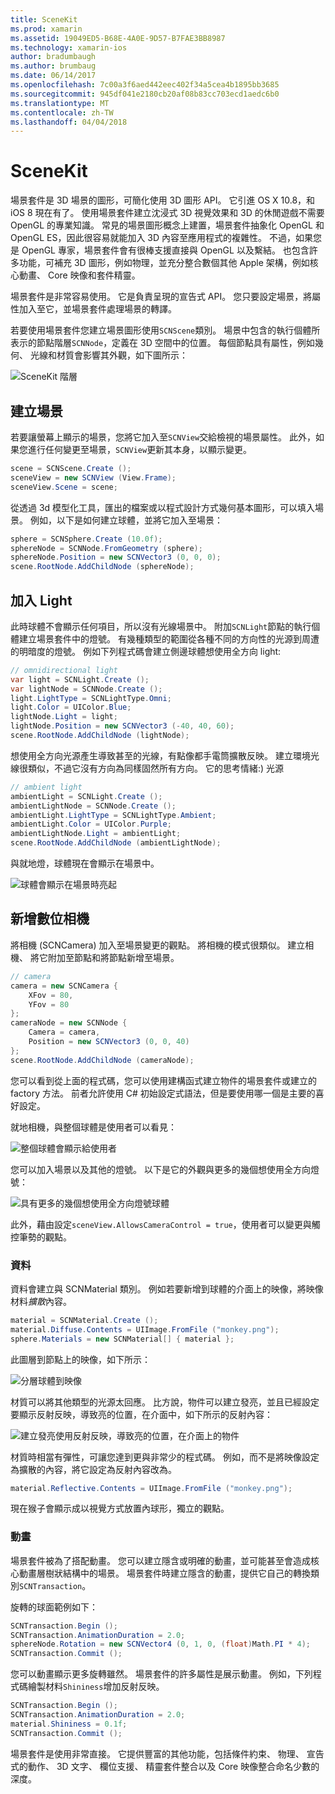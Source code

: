 ```yaml
---
title: SceneKit
ms.prod: xamarin
ms.assetid: 19049ED5-B68E-4A0E-9D57-B7FAE3BB8987
ms.technology: xamarin-ios
author: bradumbaugh
ms.author: brumbaug
ms.date: 06/14/2017
ms.openlocfilehash: 7c00a3f6aed442eec402f34a5cea4b1895bb3685
ms.sourcegitcommit: 945df041e2180cb20af08b83cc703ecd1aedc6b0
ms.translationtype: MT
ms.contentlocale: zh-TW
ms.lasthandoff: 04/04/2018
---
```

# <a name="scenekit"></a>SceneKit

場景套件是 3D 場景的圖形，可簡化使用 3D 圖形 API。 它引進 OS X 10.8，和 iOS 8 現在有了。 使用場景套件建立沈浸式 3D 視覺效果和 3D 的休閒遊戲不需要 OpenGL 的專業知識。 常見的場景圖形概念上建置，場景套件抽象化 OpenGL 和 OpenGL ES，因此很容易就能加入 3D 內容至應用程式的複雜性。 不過，如果您是 OpenGL 專家，場景套件會有很棒支援直接與 OpenGL 以及繫結。 也包含許多功能，可補充 3D 圖形，例如物理，並充分整合數個其他 Apple 架構，例如核心動畫、 Core 映像和套件精靈。

場景套件是非常容易使用。 它是負責呈現的宣告式 API。 您只要設定場景，將屬性加入至它，並場景套件處理場景的轉譯。

若要使用場景套件您建立場景圖形使用`SCNScene`類別。 場景中包含的執行個體所表示的節點階層`SCNNode`，定義在 3D 空間中的位置。 每個節點具有屬性，例如幾何、 光線和材質會影響其外觀，如下圖所示：

![](scenekit-images/image7.png "SceneKit 階層") 

## <a name="create-a-scene"></a>建立場景

若要讓螢幕上顯示的場景，您將它加入至`SCNView`交給檢視的場景屬性。 此外，如果您進行任何變更至場景，`SCNView`更新其本身，以顯示變更。

```csharp
scene = SCNScene.Create ();
sceneView = new SCNView (View.Frame);
sceneView.Scene = scene;
```

從透過 3d 模型化工具，匯出的檔案或以程式設計方式幾何基本圖形，可以填入場景。 例如，以下是如何建立球體，並將它加入至場景：

```csharp
sphere = SCNSphere.Create (10.0f);
sphereNode = SCNNode.FromGeometry (sphere);
sphereNode.Position = new SCNVector3 (0, 0, 0);
scene.RootNode.AddChildNode (sphereNode);
```

## <a name="adding-light"></a>加入 Light

此時球體不會顯示任何項目，所以沒有光線場景中。 附加`SCNLight`節點的執行個體建立場景套件中的燈號。 有幾種類型的範圍從各種不同的方向性的光源到周遭的明暗度的燈號。 例如下列程式碼會建立側邊球體想使用全方向 light:

```csharp
// omnidirectional light
var light = SCNLight.Create ();
var lightNode = SCNNode.Create ();
light.LightType = SCNLightType.Omni;
light.Color = UIColor.Blue;
lightNode.Light = light;
lightNode.Position = new SCNVector3 (-40, 40, 60);
scene.RootNode.AddChildNode (lightNode);
```

想使用全方向光源產生導致甚至的光線，有點像都手電筒擴散反映。 建立環境光線很類似，不過它沒有方向為同樣固然所有方向。 它的思考情緒:) 光源

```csharp
// ambient light
ambientLight = SCNLight.Create ();
ambientLightNode = SCNNode.Create ();
ambientLight.LightType = SCNLightType.Ambient;
ambientLight.Color = UIColor.Purple;
ambientLightNode.Light = ambientLight;
scene.RootNode.AddChildNode (ambientLightNode);
```

與就地燈，球體現在會顯示在場景中。

![](scenekit-images/image8.png "球體會顯示在場景時亮起")
 
## <a name="adding-a-camera"></a>新增數位相機

將相機 (SCNCamera) 加入至場景變更的觀點。 將相機的模式很類似。 建立相機、 將它附加至節點和將節點新增至場景。

```csharp
// camera
camera = new SCNCamera {
    XFov = 80,
    YFov = 80
};
cameraNode = new SCNNode {
    Camera = camera,
    Position = new SCNVector3 (0, 0, 40)
};
scene.RootNode.AddChildNode (cameraNode);
```

您可以看到從上面的程式碼，您可以使用建構函式建立物件的場景套件或建立的 factory 方法。 前者允許使用 C# 初始設定式語法，但是要使用哪一個是主要的喜好設定。

就地相機，與整個球體是使用者可以看見：

![](scenekit-images/image9.png "整個球體會顯示給使用者")
 
您可以加入場景以及其他的燈號。 以下是它的外觀與更多的幾個想使用全方向燈號：

![](scenekit-images/image10.png "具有更多的幾個想使用全方向燈號球體")
 
此外，藉由設定`sceneView.AllowsCameraControl = true`，使用者可以變更與觸控筆勢的觀點。

### <a name="materials"></a>資料

資料會建立與 SCNMaterial 類別。 例如若要新增到球體的介面上的映像，將映像材料*擴散*內容。

```csharp
material = SCNMaterial.Create ();
material.Diffuse.Contents = UIImage.FromFile ("monkey.png");
sphere.Materials = new SCNMaterial[] { material };
```

此圖層到節點上的映像，如下所示：

![](scenekit-images/image11.png "分層球體到映像")
 
材質可以將其他類型的光源太回應。 比方說，物件可以建立發亮，並且已經設定要顯示反射反映，導致亮的位置，在介面中，如下所示的反射內容：

![](scenekit-images/image12.png "建立發亮使用反射反映，導致亮的位置，在介面上的物件")
 
材質時相當有彈性，可讓您達到更與非常少的程式碼。 例如，而不是將映像設定為擴散的內容，將它設定為反射內容改為。

```csharp
material.Reflective.Contents = UIImage.FromFile ("monkey.png");
```

現在猴子會顯示成以視覺方式放置內球形，獨立的觀點。

### <a name="animation"></a>動畫

場景套件被為了搭配動畫。 您可以建立隱含或明確的動畫，並可能甚至會造成核心動畫層樹狀結構中的場景。 場景套件時建立隱含的動畫，提供它自己的轉換類別`SCNTransaction`。

旋轉的球面範例如下：

```csharp
SCNTransaction.Begin ();
SCNTransaction.AnimationDuration = 2.0;
sphereNode.Rotation = new SCNVector4 (0, 1, 0, (float)Math.PI * 4);
SCNTransaction.Commit ();
```

您可以動畫顯示更多旋轉雖然。 場景套件的許多屬性是展示動畫。 例如，下列程式碼繪製材料`Shininess`增加反射反映。

```csharp
SCNTransaction.Begin ();
SCNTransaction.AnimationDuration = 2.0;
material.Shininess = 0.1f;
SCNTransaction.Commit ();
```

場景套件是使用非常直接。 它提供豐富的其他功能，包括條件約束、 物理、 宣告式的動作、 3D 文字、 欄位支援、 精靈套件整合以及 Core 映像整合命名少數的深度。